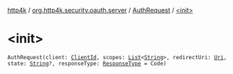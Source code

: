 [http4k](../../index.md) / [org.http4k.security.oauth.server](../index.md) / [AuthRequest](index.md) / [&lt;init&gt;](./-init-.md)

# &lt;init&gt;

`AuthRequest(client: `[`ClientId`](../-client-id/index.md)`, scopes: `[`List`](https://kotlinlang.org/api/latest/jvm/stdlib/kotlin.collections/-list/index.html)`<`[`String`](https://kotlinlang.org/api/latest/jvm/stdlib/kotlin/-string/index.html)`>, redirectUri: `[`Uri`](../../org.http4k.core/-uri/index.md)`, state: `[`String`](https://kotlinlang.org/api/latest/jvm/stdlib/kotlin/-string/index.html)`?, responseType: `[`ResponseType`](../../org.http4k.security/-response-type/index.md)` = Code)`